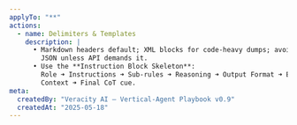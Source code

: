 ```yaml
---
applyTo: "**"
actions:
  - name: Delimiters & Templates
    description: |
      • Markdown headers default; XML blocks for code-heavy dumps; avoid raw
        JSON unless API demands it.  
      • Use the **Instruction Block Skeleton**:  
        Role ➜ Instructions ➜ Sub-rules ➜ Reasoning ➜ Output Format ➜ Examples ➜
        Context ➜ Final CoT cue.
meta:
  createdBy: "Veracity AI – Vertical-Agent Playbook v0.9"
  createdAt: "2025-05-18"
---
```

